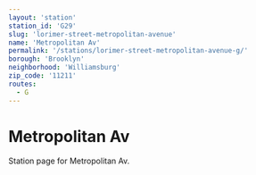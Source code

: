 ```yaml
---
layout: 'station'
station_id: 'G29'
slug: 'lorimer-street-metropolitan-avenue'
name: 'Metropolitan Av'
permalink: '/stations/lorimer-street-metropolitan-avenue-g/'
borough: 'Brooklyn'
neighborhood: 'Williamsburg'
zip_code: '11211'
routes:
  - G
---
```

# Metropolitan Av

Station page for Metropolitan Av.
